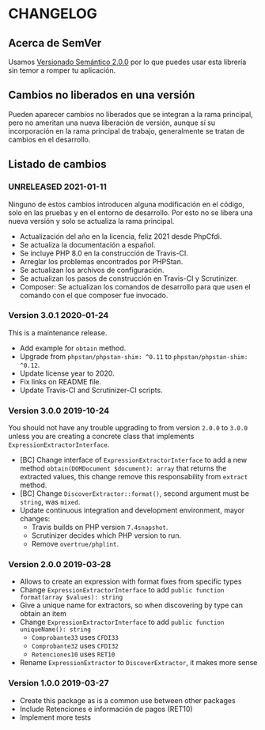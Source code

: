 # CHANGELOG

## Acerca de SemVer

Usamos [Versionado Semántico 2.0.0](SEMVER.md) por lo que puedes usar esta librería sin temor a romper tu aplicación.

## Cambios no liberados en una versión

Pueden aparecer cambios no liberados que se integran a la rama principal, pero no ameritan una nueva liberación de
versión, aunque sí su incorporación en la rama principal de trabajo, generalmente se tratan de cambios en el desarrollo.

## Listado de cambios

### UNRELEASED 2021-01-11

Ninguno de estos cambios introducen alguna modificación en el código, solo en las pruebas y en el entorno de desarrollo.
Por esto no se libera una nueva versión y solo se actualiza la rama principal.

- Actualización del año en la licencia, feliz 2021 desde PhpCfdi.
- Se actualiza la documentación a español.
- Se incluye PHP 8.0 en la construcción de Travis-CI.
- Arreglar los problemas encontrados por PHPStan.
- Se actualizan los archivos de configuración.
- Se actualizan los pasos de construcción en Travis-CI y Scrutinizer.
- Composer: Se actualizan los comandos de desarrollo para que usen el comando con el que composer fue invocado.

### Version 3.0.1 2020-01-24

This is a maintenance release.

- Add example for `obtain` method.
- Upgrade from `phpstan/phpstan-shim: ^0.11` to `phpstan/phpstan-shim: ^0.12`.
- Update license year to 2020.
- Fix links on README file.
- Update Travis-CI and Scrutinizer-CI scripts.

### Version 3.0.0 2019-10-24

You should not have any trouble upgrading to from version `2.0.0` to `3.0.0` unless you are creating a concrete
class that implements `ExpressionExtractorInterface`. 

- [BC] Change interface of `ExpressionExtractorInterface` to add a new method `obtain(DOMDocument $document): array`
  that returns the extracted values, this change remove this responsability from `extract` method.
- [BC] Change `DiscoverExtractor::format()`, second argument must be `string`, was `mixed`.
- Update continuous integration and development environment, mayor changes:
    - Travis builds on PHP version `7.4snapshot`.
    - Scrutinizer decides which PHP version to run.
    - Remove `overtrue/phplint`.

### Version 2.0.0 2019-03-28

- Allows to create an expression with format fixes from specific types
- Change `ExpressionExtractorInterface` to add `public function format(array $values): string`
- Give a unique name for extractors, so when discovering by type can obtain an item
- Change `ExpressionExtractorInterface` to add `public function uniqueName(): string`
    - `Comprobante33` uses `CFDI33`
    - `Comprobante32` uses `CFDI32`
    - `Retenciones10` uses `RET10`
- Rename `ExpressionExtractor` to `DiscoverExtractor`, it makes more sense

### Version 1.0.0 2019-03-27

- Create this package as is a common use between other packages
- Include Retenciones e información de pagos (RET10)
- Implement more tests
